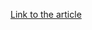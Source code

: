 [Link to the article](https://www.cyfirma.com/research/vidar-stealer-an-in-depth-analysis-of-an-information-stealing-malware/)
